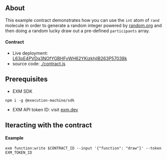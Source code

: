 ## About
This example contract demonstrates how you can use the `int` atom of `rand` molecule in order to generate a random integer powered by [random.org](https://random.org) and then doing a random lucky draw out a pre-defined `participants` array. 

#### Contract
- Live deployment: [L63oE4PVDq3NOfYGBHFvWH62YKizkhjIB263P57038k](https://api.exm.dev/read/L63oE4PVDq3NOfYGBHFvWH62YKizkhjIB263P57038k)
- source code: [./contract.js](./contract.js)

## Prerequisites

- EXM SDK
```console
npm i -g @execution-machine/sdk
```

- EXM API token ID: visit [exm.dev](https://exm.dev)

## Iteracting with the contract

#### Example
```console
exm function:write $CONTRACT_ID --input '{"function": "draw"}' --token EXM_TOKEN_ID
```
